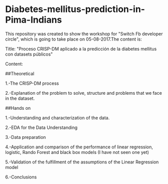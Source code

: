# Diabetes-mellitus-prediction-in-Pima-Indians

This repository was created to show the workshop for "Switch Fb developer circle", which is going to take place on 05-08-2017.The content is:

Títle: "Proceso CRISP-DM aplicado a la predicción de la diabetes mellitus con datasets públicos"

Content:

##Theoretical

1.-The CRISP-DM process

2.-Explanation of the problem to solve, structure and problems that we face in the dataset.

##Hands on

1.-Understanding and characterization of the data.

2.-EDA for the Data Understanding

3.-Data preparation

4.-Application and comparison of the performance of linear regression, logistic, Rando Forest and black box models (I have not seen one yet)

5.-Validation of the fulfillment of the assumptions of the Linear Regression model

6.-Conclusions
